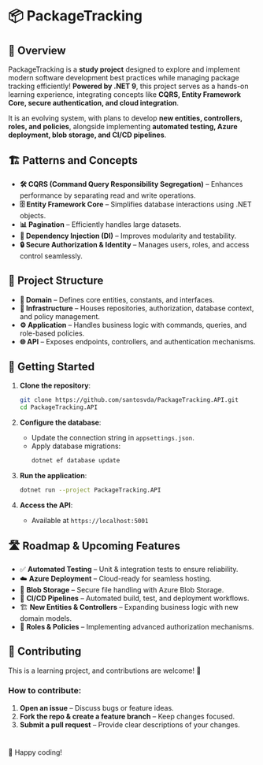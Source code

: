 # 📦 PackageTracking

## 🚀 Overview

PackageTracking is a **study project** designed to explore and implement modern software development best practices while managing package tracking efficiently! **Powered by .NET 9**, this project serves as a hands-on learning experience, integrating concepts like **CQRS, Entity Framework Core, secure authentication, and cloud integration**.

It is an evolving system, with plans to develop **new entities, controllers, roles, and policies**, alongside implementing **automated testing, Azure deployment, blob storage, and CI/CD pipelines**.

## 🏗 Patterns and Concepts

- **🛠 CQRS (Command Query Responsibility Segregation)** – Enhances performance by separating read and write operations.  
- **🗄 Entity Framework Core** – Simplifies database interactions using .NET objects.  
- **📊 Pagination** – Efficiently handles large datasets.  
- **🧩 Dependency Injection (DI)** – Improves modularity and testability.  
- **🔒 Secure Authorization & Identity** – Manages users, roles, and access control seamlessly.  

## 📂 Project Structure

- **📝 Domain** – Defines core entities, constants, and interfaces.  
- **💾 Infrastructure** – Houses repositories, authorization, database context, and policy management.  
- **⚙️ Application** – Handles business logic with commands, queries, and role-based policies.  
- **🌐 API** – Exposes endpoints, controllers, and authentication mechanisms.  

## 🎯 Getting Started

1. **Clone the repository**:  
   ```sh  
   git clone https://github.com/santosvda/PackageTracking.API.git  
   cd PackageTracking.API 
   ```  

2. **Configure the database**:  
   - Update the connection string in `appsettings.json`.  
   - Apply database migrations:  
     ```sh  
     dotnet ef database update  
     ```  

3. **Run the application**:  
   ```sh  
   dotnet run --project PackageTracking.API  
   ```  

4. **Access the API**:  
   - Available at `https://localhost:5001`  

## 🛣 Roadmap & Upcoming Features

- ✅ **Automated Testing** – Unit & integration tests to ensure reliability.  
- ☁️ **Azure Deployment** – Cloud-ready for seamless hosting.  
- 📂 **Blob Storage** – Secure file handling with Azure Blob Storage.  
- 🔄 **CI/CD Pipelines** – Automated build, test, and deployment workflows.  
- 🏗 **New Entities & Controllers** – Expanding business logic with new domain models.  
- 🔑 **Roles & Policies** – Implementing advanced authorization mechanisms.  

## 🤝 Contributing

This is a learning project, and contributions are welcome! 🚀  

### How to contribute:  
1. **Open an issue** – Discuss bugs or feature ideas.  
2. **Fork the repo & create a feature branch** – Keep changes focused.  
3. **Submit a pull request** – Provide clear descriptions of your changes.  

#
🚀 Happy coding!
